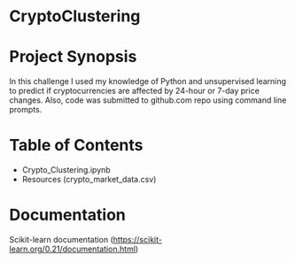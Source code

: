 # CryptoClustering

# Project Synopsis
In this challenge I used my knowledge of Python and unsupervised learning to predict if cryptocurrencies are affected by 24-hour or 7-day price changes. Also, code was submitted to github.com repo using command line prompts. 


# Table of Contents
- Crypto_Clustering.ipynb
- Resources (crypto_market_data.csv)

# Documentation
Scikit-learn documentation (https://scikit-learn.org/0.21/documentation.html)
